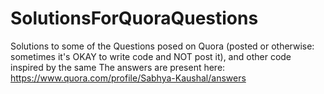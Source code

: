 # SolutionsForQuoraQuestions
Solutions to some of the Questions posed on Quora (posted or otherwise: sometimes it's OKAY to write code and NOT post it), and other code inspired by the same
The answers are present here: https://www.quora.com/profile/Sabhya-Kaushal/answers
